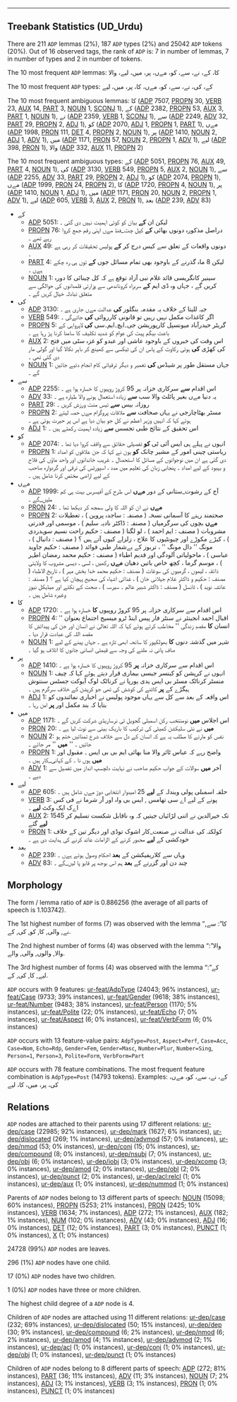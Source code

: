 

--------------------------------------------------------------------------------

## Treebank Statistics (UD_Urdu)

There are 211 `ADP` lemmas (2%), 187 `ADP` types (2%) and 25042 `ADP` tokens (20%).
Out of 16 observed tags, the rank of `ADP` is: 7 in number of lemmas, 7 in number of types and 2 in number of tokens.

The 10 most frequent `ADP` lemmas: کا، کے، نے، سے، کو، مےں، پر، میں، لیے، والا

The 10 most frequent `ADP` types:  کے، کی، نے، سے، کو، مےں، کا، پر، میں، لیے

The 10 most frequent ambiguous lemmas: کا ([ADP]() 7507, [PROPN]() 30, [VERB]() 23, [AUX]() 14, [PART]() 3, [NOUN]() 1, [SCONJ]() 1), کے ([ADP]() 2382, [PROPN]() 53, [AUX]() 3, [PART]() 1, [NOUN]() 1), نے ([ADP]() 2359, [VERB]() 1, [SCONJ]() 1), سے ([ADP]() 2249, [ADV]() 32, [PART]() 29, [PROPN]() 2, [ADJ]() 1), کو ([ADP]() 2070, [ADJ]() 1, [PROPN]() 1, [PART]() 1), مےں ([ADP]() 1998, [PRON]() 111, [DET]() 4, [PROPN]() 2, [NOUN]() 1), پر ([ADP]() 1410, [NOUN]() 2, [ADJ]() 1, [ADV]() 1), میں ([ADP]() 1171, [PRON]() 57, [NOUN]() 2, [PROPN]() 1, [ADV]() 1), لیے ([ADP]() 398, [PRON]() 1), والا ([ADP]() 332, [AUX]() 11, [PROPN]() 2)

The 10 most frequent ambiguous types:  کے ([ADP]() 5051, [PROPN]() 76, [AUX]() 49, [PART]() 4, [NOUN]() 1), کی ([ADP]() 3130, [VERB]() 549, [PROPN]() 5, [AUX]() 2, [NOUN]() 1), سے ([ADP]() 2255, [ADV]() 33, [PART]() 29, [PROPN]() 2, [ADJ]() 1), کو ([ADP]() 2074, [PROPN]() 1), مےں ([ADP]() 1999, [PRON]() 24, [PROPN]() 2), کا ([ADP]() 1720, [PROPN]() 4, [NOUN]() 1), پر ([ADP]() 1410, [NOUN]() 1, [ADJ]() 1), میں ([ADP]() 1171, [PRON]() 20, [NOUN]() 2, [PROPN]() 1, [ADV]() 1), لیے ([ADP]() 605, [VERB]() 3, [AUX]() 2, [PRON]() 1), بعد ([ADP]() 239, [ADV]() 83)


* کے
  * [ADP]() 5051: لیکن ان <b>کے</b> بیان کو کوئی اہمیت نہیں دی گئی ۔
  * [PROPN]() 76: دراصل مذکورہ دونوں بھائی <b>کے</b> کپل چٹ_فنڈ مےں اپنی رقم جمع کروا رہے تھے ۔
  * [AUX]() 49: دونوں واقعات کے تعلق سے کیس درج کر <b>کے</b> پولیس تحقیقات کر رہی ہے ۔
  * [PART]() 4: لیکن 8 ماہ گذرنے کے باوجود بھی تمام مسائل جوں <b>کے</b> توں ہی رہ چکے ہےں ۔
  * [NOUN]() 1: سینیر کانگریسی قائد غلام نبی آزاد توقع ہے کہ کل چینائی کا دورہ کریں گے ، جہاں وہ ڈی ایم <b>کے</b> سربراہ کروناندھی سے وزارتی قلمدانوں کی حوالگی سے متعلق تبادلہ خیال کریں گے ۔
* کی
  * [ADP]() 3130: جیہ للیتا کے خلاف یہ مقدمہ بنگلور <b>کی</b> عدالت مےں جاری ہے ۔
  * [VERB]() 549: اگر کاغذات مکمل نہیں رہیں تو قانونی کارروائی <b>کی</b> جائےگی ۔
  * [PROPN]() 5: گریٹر حیدرآباد میونسپل کارپوریشن جی۔ایچ۔ایم۔سی <b>کی</b> لاپرواہی کے باعث بیگم پیٹ کی عوام کو شدید تکلیف کا سامنا کرنا پڑ رہا ہے ۔
  * [AUX]() 2: اس وقت کی خبروں کے باوجود عاشی اور عبدو کو غزہ سٹی میں فتح کی کھڑی <b>کی</b> ہوئی رکاوٹ کے پاس ان کی ٹیکسی سے کھینچ کر باہر نکالا گیا اور گولی مار دی گئی تھی ۔
  * [NOUN]() 1: جہاں مستقل طور پر شیڈس <b>کی</b> تعمیر و دیگر ترقیاتی کام انجام دئیے جائیں گے ۔
* سے
  * [ADP]() 2255: اس اقدام <b>سے</b> سرکاری خزانہ پر 95 کروڑ روپیوں کا خسارہ ہوا ہے ۔
  * [ADV]() 33: یہ دنیا مےں بغیر پائلٹ والا سب <b>سے</b> زیادہ استعمال ہونے والا طیارہ ہے ۔
  * [PART]() 29: روزانہ بیس <b>سے</b> تیس منٹ ورزش کریں ۔
  * [PROPN]() 2: مسٹر بھٹاچارجی نے یہاں صحافت <b>سے</b> ملاقات پروگرام مےں حصہ لیتے ہوئے کہا کہ انہیں وزیر اعظم نے کل جو بیان دیا ہے اس پر حیرت ہوئی ہے ۔
  * [ADJ]() 1: اس تحقیق کے نتائج طبی تجسس <b>سے</b> زیادہ اہمیت رکھتے ہیں ۔
* کو
  * [ADP]() 2074: انہوں نے پہلے ہی ایس آئی ٹی <b>کو</b> تفصیلی حقائق سے واقف کروا دیا تھا ۔
  * [PROPN]() 1: ریاستی چینی امور کے مشیر چانک <b>کو</b> یون نے کہا کہ جن علاقوں کو امداد دی گئی ہے ان میں نوجوانوں کے مسائل کا استحصال ۔ غریب خاندانوں اور واحد ماؤں کی فلاح و بہبود کے لیے امداد ۔ پنجابی زبان کی تعلیم میں مدد ، اسپورٹس کی ترقی اور گردوارہ صاحب کے لیے اراضی مختص کرنا شامل ہیں ۔
* مےں
  * [ADP]() 1999: آج کے رشوت_ستانی کے دور <b>مےں</b> اس طرح کے آفیسرس بہت ہی کم ملیں_گے ۔
  * [PRON]() 24: <b>مےں</b> نے ان کو اللہ کا ولی سمجھ کر دیکھا تھا ۔
  * [PROPN]() 2: صحتمند رہنے کا آسمانی نسخہ ( مصنفہ : ساجدہ پروین ) ، تعطیلات <b>مےں</b> بچوں کی سرگرمیاں ( مصنفہ : ڈاکٹر نادیہ سلیم ) ، موسمی اور قدرتی مشروبات ( مصنف : ایم احمد ) ، لو لگنا ( مصنف : حکیم راحت نسیم سوہدردی ) ، کیڑے مکوڑے اور چیونٹیوں کا علاج ، زلزلے کیوں آتے ہیں ؟ ( مصنف : دانیال ) ، مونگ '' دال مونگ '' ، تربوز کے بےشمار طبی فوائد ( مصنف : حکیم جاوید عباسی ) ، ماحولیاتی آلودگی اور قدیم اطباء ( مصنف : حکیم محمد رمضان اطہر ) ، موسم گرما ، کچھ خاص باتیں دھیان <b>مےں</b> رکھیں ، لسی ، دیسی مشروب کا ولایتی ذائقہ ، لیموں ، گرمیوں کی سوغات ( مصنف : حکیم محمد خدا بخش مہر ) ، تاریخ الاطباء ( مصنف : حکیم و ڈاکٹر غلام جیلانی خان ) ، غذائی اشیاء کی صحیح پہچان کیا ہے ؟ ( مصنفہ : عائشہ نوید ) ، ٹانسل ( مصنف : ڈاکٹر شبیر عالم ۔ سیرسہ ) ، صحت کے نکتے اور میڈیکل نیوز وغیرہ شامل ہیں ۔
* کا
  * [ADP]() 1720: اس اقدام سے سرکاری خزانہ پر 95 کروڑ روپیوں <b>کا</b> خسارہ ہوا ہے ۔
  * [PROPN]() 4: اقبال احمد انجینئر نے سنٹر فار پیس اینڈ ٹرو میسیج اجتماع بعنوان '' انسان <b>کا</b> مقصدِ زندگی '' مخاطب کرتے ہوئے کہا کہ اللہ تعالیٰ نے انسان اور جن کی پیدائش کا مقصد اللہ کی عبادت قرار دیا ۔
  * [NOUN]() 1: شہر میں گذشتہ دنوں <b>کا</b> بھولکپور کا سانحہ ابھی تازہ ہے ۔ جہاں پینے کے لیے صاف پانی نہ ملنے کی وجہ سے قیمتی انسانی جانوں کا اتلاف ہو گیا ۔
* پر
  * [ADP]() 1410: اس اقدام سے سرکاری خزانہ <b>پر</b> 95 کروڑ روپیوں کا خسارہ ہوا ہے ۔
  * [NOUN]() 1: انہوں نے کرپشن کو کینسر جیسی بیماری قرار دیتے ہوئے کہا کہ چیف منسٹر کرناٹک مسٹر بی ایس یدی یورپا نے کرناٹک لوک آیوکت جسٹس سنتوش ہیگڑے کے <b>پر</b> کاٹنے کی کوشش کی تھی جو کرپشن کے خلاف سرگرم ہیں ۔
  * [ADJ]() 1: اس واقعہ کے بعد سے کل سے یہاں موجود پولیس نے اخباری نمائندوں کو بتایا کہ بند مکمل اور <b>پر</b> امن رہا ۔
* میں
  * [ADP]() 1171: اس اجلاس <b>میں</b> نومنتخب رکن اسمبلی گجویل ٹی نرساریڈی شرکت کریں گے ۔
  * [PRON]() 20: <b>میں</b> نے نئی سلیکشن کمیٹی کی ترکیب کا باریک بینی سے نوٹ لیا ہے ۔
  * [NOUN]() 2: نفس کو مارنے کا مطلب یہ ہے کہ انسان کے دل سے خلاف شرع تمنائیں ختم ہو جائیں ۔ '' <b>میں</b> '' مر جائے ۔
  * [PROPN]() 1: واضح رہے کہ عباس ٹائر والا منا بھائی ایم بی بی ایس ۔ مقبول اور <b>میں</b> ہوں نا ۔ کے کہانی_کار ہیں ۔
  * [ADV]() 1: آخر <b>میں</b> سوالات کے جواب حکیم صاحب نے نہایت دلچسپ انداز میں تفصیل سے دیے ۔
* لیے
  * [ADP]() 605: حلقہ اسمبلی پولی ویندلہ کے <b>لیے</b> 25 امیدوار انتخابی دوڑ مےں شامل ہیں ۔
  * [VERB]() 3: پونے کے لیے اے سی تھامس , ایس بی واہ اور آر شرما نے فی کس اےک ایک وکٹ <b>لیے</b> ۔
  * [AUX]() 2: 1545 تک خیرالدین نے اتنی لڑائیاں جیتیں کہ وہ ناقابل شکست تسلیم کر <b>لیے</b> گئے
  * [PRON]() 1: کولکتہ کی عدالت نے صنعت_کار اشوک توڈی اور دیگر تین کے خلاف خودکشی کے <b>لیے</b> مجبور کرنے کے الزامات عائد کرنے کی ہدایت دی ہے ۔
* بعد
  * [ADP]() 239: وہاں سے کلاریفیکشن کے <b>بعد</b> احکام وصول ہوئے ہےں ۔
  * [ADV]() 83: چند دن اور گزرنے کے <b>بعد</b> ہم اس بوجھ پر قابو پا لیں_گے ۔

## Morphology

The form / lemma ratio of `ADP` is 0.886256 (the average of all parts of speech is 1.103742).

The 1st highest number of forms (7) was observed with the lemma “کا”: سے, نے, والی, کا, کو, کی, کے.

The 2nd highest number of forms (4) was observed with the lemma “والا”: والا, والوں, والی, والے.

The 3rd highest number of forms (4) was observed with the lemma “کے”: لیے, کا, کی, کے.

`ADP` occurs with 9 features: [ur-feat/AdpType]() (24043; 96% instances), [ur-feat/Case]() (9733; 39% instances), [ur-feat/Gender]() (9618; 38% instances), [ur-feat/Number]() (9483; 38% instances), [ur-feat/Person]() (1170; 5% instances), [ur-feat/Polite]() (22; 0% instances), [ur-feat/Echo]() (7; 0% instances), [ur-feat/Aspect]() (6; 0% instances), [ur-feat/VerbForm]() (6; 0% instances)

`ADP` occurs with 13 feature-value pairs: `AdpType=Post`, `Aspect=Perf`, `Case=Acc`, `Case=Nom`, `Echo=Rdp`, `Gender=Fem`, `Gender=Masc`, `Number=Plur`, `Number=Sing`, `Person=1`, `Person=3`, `Polite=Form`, `VerbForm=Part`

`ADP` occurs with 78 feature combinations.
The most frequent feature combination is `AdpType=Post` (14793 tokens).
Examples: کے، نے، سے، کو، مےں، کی، پر، میں، کا، لیے


## Relations

`ADP` nodes are attached to their parents using 17 different relations: [ur-dep/case]() (22985; 92% instances), [ur-dep/mark]() (1627; 6% instances), [ur-dep/dislocated]() (269; 1% instances), [ur-dep/advmod]() (57; 0% instances), [ur-dep/nmod]() (53; 0% instances), [ur-dep/conj]() (15; 0% instances), [ur-dep/compound]() (8; 0% instances), [ur-dep/nsubj]() (7; 0% instances), [ur-dep/obj]() (6; 0% instances), [ur-dep/iobj]() (3; 0% instances), [ur-dep/xcomp]() (3; 0% instances), [ur-dep/amod]() (2; 0% instances), [ur-dep/obl]() (2; 0% instances), [ur-dep/punct]() (2; 0% instances), [ur-dep/acl:relcl]() (1; 0% instances), [ur-dep/aux]() (1; 0% instances), [ur-dep/nummod]() (1; 0% instances)

Parents of `ADP` nodes belong to 13 different parts of speech: [NOUN]() (15098; 60% instances), [PROPN]() (5253; 21% instances), [PRON]() (2425; 10% instances), [VERB]() (1634; 7% instances), [ADP]() (272; 1% instances), [AUX]() (182; 1% instances), [NUM]() (102; 0% instances), [ADV]() (43; 0% instances), [ADJ]() (16; 0% instances), [DET]() (12; 0% instances), [PART]() (3; 0% instances), [PUNCT]() (1; 0% instances), [X]() (1; 0% instances)

24728 (99%) `ADP` nodes are leaves.

296 (1%) `ADP` nodes have one child.

17 (0%) `ADP` nodes have two children.

1 (0%) `ADP` nodes have three or more children.

The highest child degree of a `ADP` node is 4.

Children of `ADP` nodes are attached using 11 different relations: [ur-dep/case]() (232; 69% instances), [ur-dep/dislocated]() (50; 15% instances), [ur-dep/dep]() (30; 9% instances), [ur-dep/compound]() (6; 2% instances), [ur-dep/nmod]() (6; 2% instances), [ur-dep/amod]() (4; 1% instances), [ur-dep/advmod]() (2; 1% instances), [ur-dep/acl]() (1; 0% instances), [ur-dep/conj]() (1; 0% instances), [ur-dep/obj]() (1; 0% instances), [ur-dep/punct]() (1; 0% instances)

Children of `ADP` nodes belong to 8 different parts of speech: [ADP]() (272; 81% instances), [PART]() (36; 11% instances), [ADV]() (11; 3% instances), [NOUN]() (7; 2% instances), [ADJ]() (3; 1% instances), [VERB]() (3; 1% instances), [PRON]() (1; 0% instances), [PUNCT]() (1; 0% instances)

